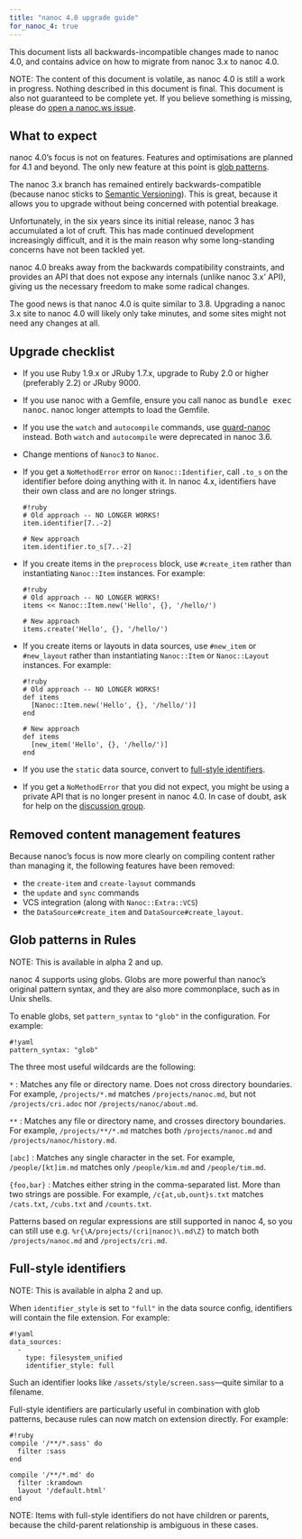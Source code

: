 ```yaml
---
title: "nanoc 4.0 upgrade guide"
for_nanoc_4: true
---
```


This document lists all backwards-incompatible changes made to nanoc 4.0, and contains advice on how to migrate from nanoc 3.x to nanoc 4.0.

NOTE: The content of this document is volatile, as nanoc 4.0 is still a work in progress. Nothing described in this document is final. This document is also not guaranteed to be complete yet. If you believe something is missing, please do <a href="https://github.com/nanoc/nanoc.ws/issues/new">open a nanoc.ws issue</a>.

## What to expect

nanoc 4.0’s focus is not on features. Features and optimisations are planned for 4.1 and beyond. The only new feature at this point is [glob patterns](#glob-patterns-in-rules).

The nanoc 3.x branch has remained entirely backwards-compatible (because nanoc sticks to [Semantic Versioning](http://semver.org/)). This is great, because it allows you to upgrade without being concerned with potential breakage.

Unfortunately, in the six years since its initial release, nanoc 3 has accumulated a lot of cruft. This has made continued development increasingly difficult, and it is the main reason why some long-standing concerns have not been tackled yet.

nanoc 4.0 breaks away from the backwards compatibility constraints, and provides an API that does not expose any internals (unlike nanoc 3.x’ API), giving us the necessary freedom to make some radical changes.

The good news is that nanoc 4.0 is quite similar to 3.8. Upgrading a nanoc 3.x site to nanoc 4.0 will likely only take minutes, and some sites might not need any changes at all.

## Upgrade checklist

* If you use Ruby 1.9.x or JRuby 1.7.x, upgrade to Ruby 2.0 or higher (preferably 2.2) or JRuby 9000.

* If you use nanoc with a Gemfile, ensure you call nanoc as <kbd>bundle exec nanoc</kbd>. nanoc longer attempts to load the Gemfile.

* If you use the `watch` and `autocompile` commands, use [guard-nanoc](https://github.com/guard/guard-nanoc) instead. Both `watch` and `autocompile` were deprecated in nanoc 3.6.

* Change mentions of `Nanoc3` to `Nanoc`.

* If you get a `NoMethodError` error on `Nanoc::Identifier`, call `.to_s` on the identifier before doing anything with it. In nanoc 4.x, identifiers have their own class and are no longer strings.

      #!ruby
      # Old approach -- NO LONGER WORKS!
      item.identifier[7..-2]

      # New approach
      item.identifier.to_s[7..-2]

* If you create items in the `preprocess` block, use `#create_item` rather than instantiating `Nanoc::Item` instances. For example:

      #!ruby
      # Old approach -- NO LONGER WORKS!
      items << Nanoc::Item.new('Hello', {}, '/hello/')

      # New approach
      items.create('Hello', {}, '/hello/')

* If you create items or layouts in data sources, use `#new_item` or `#new_layout` rather than instantiating `Nanoc::Item` or `Nanoc::Layout` instances. For example:

      #!ruby
      # Old approach -- NO LONGER WORKS!
      def items
        [Nanoc::Item.new('Hello', {}, '/hello/')]
      end

      # New approach
      def items
        [new_item('Hello', {}, '/hello/')]
      end

* If you use the `static` data source, convert to [full-style identifiers](#full-style-identifiers).

* If you get a `NoMethodError` that you did not expect, you might be using a private API that is no longer present in nanoc 4.0. In case of doubt, ask for help on the [discussion group](http://nanoc.ws/community/#discussion-groups).

## Removed content management features

Because nanoc’s focus is now more clearly on compiling content rather than managing it, the following features have been removed:

- the `create-item` and `create-layout` commands
- the `update` and `sync` commands
- VCS integration (along with `Nanoc::Extra::VCS`)
- the `DataSource#create_item` and `DataSource#create_layout`.

## Glob patterns in Rules

NOTE: This is available in alpha 2 and up.

nanoc 4 supports using globs. Globs are more powerful than nanoc’s original pattern syntax, and they are also more commonplace, such as in Unix shells.

To enable globs, set `pattern_syntax` to `"glob"` in the configuration. For example:

    #!yaml
    pattern_syntax: "glob"

The three most useful wildcards are the following:

`*`
: Matches any file or directory name. Does not cross directory boundaries. For example, `/projects/*.md` matches `/projects/nanoc.md`, but not `/projects/cri.adoc` nor `/projects/nanoc/about.md`.

`**`
: Matches any file or directory name, and crosses directory boundaries. For example, `/projects/**/*.md` matches both `/projects/nanoc.md` and `/projects/nanoc/history.md`.

`[abc]`
: Matches any single character in the set. For example, `/people/[kt]im.md` matches only `/people/kim.md` and `/people/tim.md`.

`{foo,bar}`
: Matches either string in the comma-separated list. More than two strings are possible. For example, `/c{at,ub,ount}s.txt` matches `/cats.txt`, `/cubs.txt` and `/counts.txt`.

Patterns based on regular expressions are still supported in nanoc 4, so you can still use e.g. `%r{\A/projects/(cri|nanoc)\.md\Z}` to match both `/projects/nanoc.md` and `/projects/cri.md`.

## Full-style identifiers

NOTE: This is available in alpha 2 and up.

When `identifier_style` is set to `"full"` in the data source config, identifiers will contain the file extension. For example:

    #!yaml
    data_sources:
      -
        type: filesystem_unified
        identifier_style: full

Such an identifier looks like `/assets/style/screen.sass`&mdash;quite similar to a filename.

Full-style identifiers are particularly useful in combination with glob patterns, because rules can now match on extension directly. For example:

    #!ruby
    compile '/**/*.sass' do
      filter :sass
    end

    compile '/**/*.md' do
      filter :kramdown
      layout '/default.html'
    end

NOTE: Items with full-style identifiers do not have children or parents, because the child-parent relationship is ambiguous in these cases.
